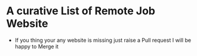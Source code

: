 # A curative List of Remote Job Website 

* If you thing your any website is missing just raise a Pull request I will be happy to Merge it



